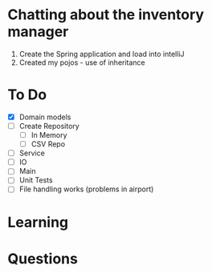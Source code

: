 # Chatting about the inventory manager

1. Create the Spring application and load into intelliJ
2. Created my pojos - use of inheritance 



# To Do
- [x] Domain models
- [ ] Create Repository
    - [ ] In Memory
    - [ ] CSV Repo
- [ ] Service
- [ ] IO
- [ ] Main
- [ ] Unit Tests
- [ ] File handling works (problems in airport)

# Learning




# Questions